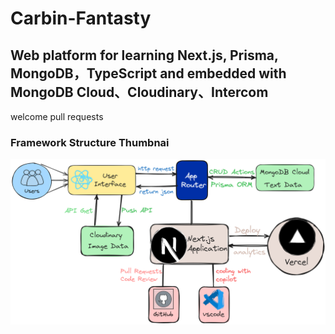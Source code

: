 # Carbin-Fantasty
## Web platform for learning Next.js, Prisma, MongoDB，TypeScript and embedded with MongoDB Cloud、Cloudinary、Intercom
welcome pull requests

### Framework Structure Thumbnai
![image](https://github.com/294916437/cabin-fantasy/blob/main/public/struture.png)

